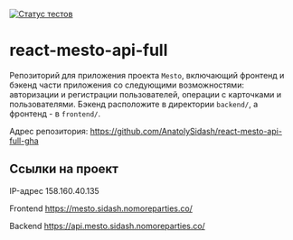 [![Статус тестов](../../actions/workflows/tests.yml/badge.svg)](../../actions/workflows/tests.yml)

# react-mesto-api-full
Репозиторий для приложения проекта `Mesto`, включающий фронтенд и бэкенд части приложения со следующими возможностями: авторизации и регистрации пользователей, операции с карточками и пользователями. Бэкенд расположите в директории `backend/`, а фронтенд - в `frontend/`. 

Адрес репозитория: https://github.com/AnatolySidash/react-mesto-api-full-gha

## Ссылки на проект

IP-адрес 158.160.40.135

Frontend https://mesto.sidash.nomoreparties.co/

Backend https://api.mesto.sidash.nomoreparties.co/
